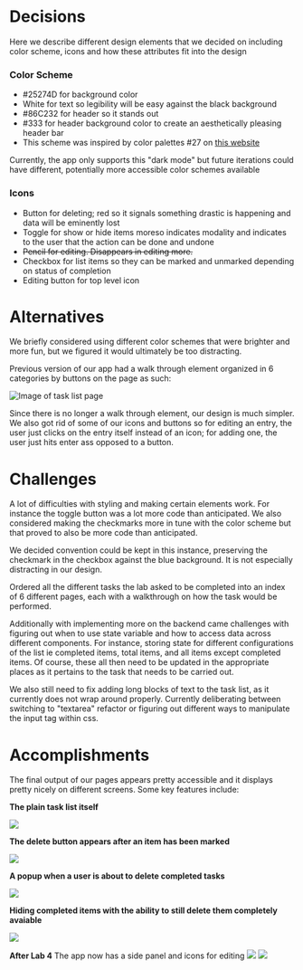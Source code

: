 # Decisions
Here we describe different design elements that we decided on including color scheme,
icons and how these attributes fit into the design

### Color Scheme
+ \#25274D for background color
+ White for text so legibility will be easy against the black background
+ \#86C232 for header so it stands out
+ \#333 for header background color to create an aesthetically pleasing header bar
+ This scheme was inspired by color palettes \#27 on [this website](https://visme.co/blog/website-color-schemes/)

Currently, the app only supports this "dark mode" but future iterations could have different,
potentially more accessible color schemes available

### Icons
+ Button for deleting; red so it signals something drastic is happening and data will
  be eminently lost
+ Toggle for show or hide items moreso indicates modality and indicates to the user
  that the action can be done and undone
+ ~~Pencil for editing. Disappears in editing more.~~
+ Checkbox for list items so they can be marked and unmarked depending on status of completion
+ Editing button for top level icon


# Alternatives
We briefly considered using different color schemes that were
brighter and more fun, but we figured it would ultimately be too
distracting.

Previous version of our app had a walk through element organized in 6 categories by
buttons on the page as such:

![Image of task list page](index.png)

Since there is no longer a walk through element, our design is much simpler. We also
got rid of some of our icons and buttons so for editing an entry, the user just clicks
on the entry itself instead of an icon; for adding one, the user just hits enter ass opposed
to a button.

# Challenges
A lot of difficulties with styling and making certain elements work. For
instance the toggle button was a lot more code than anticipated. We
also considered making the checkmarks more in tune with the color scheme
but that proved to also be more code than anticipated.

We decided convention could be kept in this instance, preserving the
checkmark in the checkbox against the blue background. It is not especially distracting in
our design.

Ordered all the different tasks the lab asked to be completed into an index of 6 different pages,
each with a walkthrough on how the task would be performed.

Additionally with implementing more on the backend came challenges with figuring out when
to use state variable and how to access data across different components. For instance,
storing state for different configurations of the list ie completed items, total items, and
all items except completed items. Of course, these all then need to be updated in the appropriate
places as it pertains to the task that needs to be carried out.

We also still need to fix adding long blocks of text to the task list,
as it currently does not wrap around properly. Currently deliberating between
switching to "textarea" refactor or figuring out different ways to manipulate the input
tag within css.


# Accomplishments
The final output of our pages appears pretty accessible and it displays pretty nicely on different screens.
Some key features include:

**The plain task list itself**

![](task_pre_complete.png)

**The delete button appears after an item has been marked**

![](checked_items.png)

**A popup when a user is about to delete completed tasks**

![](pop_up.png)

**Hiding completed items with the ability to still delete them
completely avaiable**

![](toggle_hide_complete.png)

**After Lab 4**
The app now has a side panel and icons for editing
![](side-panel.png)
![](new-list.png)